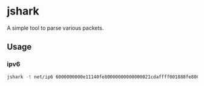 jshark
======

A simple tool to parse various packets.

Usage
------

### ipv6

```sh
jshark -t net/ip6 6000000000e11140fe80000000000000021cdaffff001888fe80000000000000021cdaffff00188a0401f0b101066faf48656c6c6f20303036203078464633430a0012131415161718191a1b1c1d1e1f202122232425262728292a2b2c2d2e2f303132333435363738393a3b3c3d3e3f404142434445464748494a4b4c4d4e4f5051525354
```
